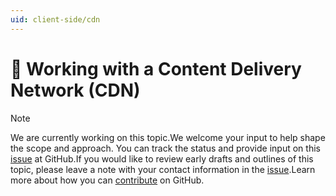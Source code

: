 ```yaml
---
uid: client-side/cdn
---
```

  # 🔧 Working with a Content Delivery Network (CDN)

> [!NOTE]
> We are currently working on this topic.We welcome your input to help shape the scope and approach. You can track the status and provide input on this [issue](https://github.com/aspnet/Docs/issues/102) at GitHub.If you would like to review early drafts and outlines of this topic, please leave a note with your contact information in the [issue](https://github.com/aspnet/Docs/issues/102).Learn more about how you can [contribute](https://github.com/aspnet/Docs/blob/master/CONTRIBUTING.md) on GitHub.
